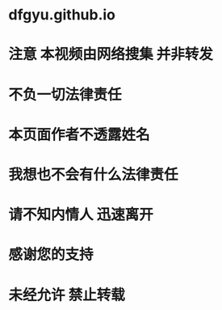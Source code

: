 # dfgyu.github.io
# 注意 本视频由网络搜集 并非转发
# 不负一切法律责任
# 本页面作者不透露姓名
# 我想也不会有什么法律责任
# 请不知内情人 迅速离开
# 感谢您的支持
# 未经允许 禁止转载
